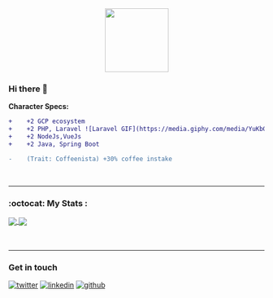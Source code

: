 <!--
<div id="header" align="center">
<img src="https://media.giphy.com/media/jRf5fsn8G6YaogAWxn/giphy.gif" width="125"/>
</div>
-->

<div id="header" align="center">
<img src="https://media.giphy.com/media/YuKbGGIYMXemhnub3q/giphy.gif" width="125"/>
</div>

<img src="https://komarev.com/ghpvc/?username=iamrikie&style=flat-square&color=blue" alt=""/>



### Hi there 👋


**Character Specs:**
```diff
+    +2 GCP ecosystem
+    +2 PHP, Laravel ![Laravel GIF](https://media.giphy.com/media/YuKbGGIYMXemhnub3q/giphy.gif)
+    +2 NodeJs,VueJs
+    +2 Java, Spring Boot

-    (Trait: Coffeenista) +30% coffee instake
```
<br>

---

### :octocat: My Stats :

<a href="https://github.com/iamrikie">
  <img align="center" src="http://github-readme-streak-stats.herokuapp.com?user=iamrikie&theme=dark)](https://git.io/streak-stats" />
</a>
<a href="https://github.com/iamrikie">
  <img align="center" src="https://github-readme-stats.vercel.app/api/top-langs/?username=iamrikie&layout=compact" />
</a> <br><br>



<!-- 
<a href="https://github.com/iamrikie">
  <img align="center" src="https://github-readme-stats.vercel.app/api?username=iamrikie&count_private=true&show_icons=true&include_all_commits=true" />
</a>

<a href="https://github.com/iamrikie">
  <img align="center" src="https://github-readme-stats.vercel.app/api/top-langs/?username=iamrikie&layout=compact" />
</a> <br><br>

<a href="https://github.com/iamrikie">
  <img align="center" src="http://github-readme-streak-stats.herokuapp.com?user=iamrikie&theme=dark)](https://git.io/streak-stats" />
</a>

<a href="https://github.com/iamrikie">
[![GitHub Streak](http://github-readme-streak-stats.herokuapp.com?user=iamrikie&theme=dark)](https://git.io/streak-stats)
</a> 
-->
<br>

---

### Get in touch
<p>
  <a href="https://twitter.com/"><img src="https://img.icons8.com/color/50/111111/twitter-squared.png" alt="twitter"/></a>
  <a href="https://www.linkedin.com/in//"><img src="https://img.icons8.com/color/50/111111/linkedin.png" alt="linkedin"/></a>
  <a href="https://github.com/"><img src="https://img.icons8.com/color/50/111111/github.png" alt="github"/></a>
  
</p>



<!--


 [![GitHub Streak](http://github-readme-streak-stats.herokuapp.com?user=iamrikie&theme=dark)](https://git.io/streak-stats)
-->


